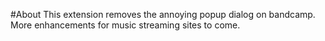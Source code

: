 #About
This extension removes the annoying popup dialog on bandcamp. More enhancements for music streaming sites to come.